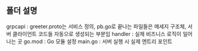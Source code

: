 ## 폴더 설명 
grpcapi : greeter.proto는 서비스 정의, pb.go로 끝나는 파일들은 메세지 구조체, 서버 클라이언트 코드들 자동으로 생성되는 부분임
handler : 실제 비즈니스 로직이 일어나는 곳 
go.mod : Go 모듈 설정
main.go : 서버 실행 시 실제 엔트리 포인트
